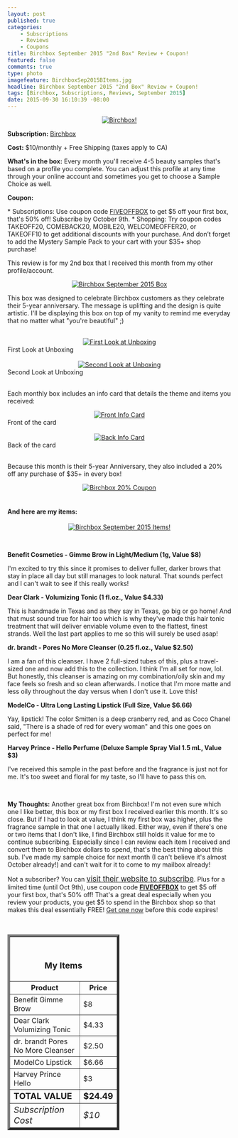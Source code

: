 ```yaml
---
layout: post
published: true
categories: 
    - Subscriptions
    - Reviews
    - Coupons
title: Birchbox September 2015 "2nd Box" Review + Coupon!
featured: false
comments: true
type: photo
imagefeature: BirchboxSep2015BItems.jpg
headline: Birchbox September 2015 "2nd Box" Review + Coupon!
tags: [Birchbox, Subscriptions, Reviews, September 2015]
date: 2015-09-30 16:10:39 -08:00
---
```


<center><a href="https://www.birchbox.com/invite/whatsupmailbox" target="_blank">
<img src="/images/BirchboxSep2015BPackage.jpg" border="0" style="border:none;max-width:100%;" alt="Birchbox!" />
</a></center>

<p><b>Subscription:</b> <a href="https://www.birchbox.com/invite/whatsupmailbox" target="_blank">Birchbox</a></p>
<p><b>Cost:</b> $10/monthly + Free Shipping (taxes apply to CA)</p>
<p><b>What's in the box:</b> Every month you'll receive 4-5 beauty samples that's based on a profile you complete. You can adjust this profile at any time through your online account and sometimes you get to choose a Sample Choice as well.</p>
<p><b>Coupon:</b></p>
* Subscriptions: Use coupon code <a href="https://www.birchbox.com/invite/whatsupmailbox" target="_blank">FIVEOFFBOX</a> to get $5 off your first box, that's 50% off! Subscribe by October 9th.
* Shopping: Try coupon codes TAKEOFF20, COMEBACK20, MOBILE20, WELCOMEOFFER20, or TAKEOFF10 to get additional discounts with your purchase. And don’t forget to add the Mystery Sample Pack to your cart with your $35+ shop purchase!

<br>

<p>This review is for my 2nd box that I received this month from my other profile/account.</p>

<center><a href="https://www.birchbox.com/invite/whatsupmailbox" target="_blank">
<img src="/images/BirchboxSep2015BBox.jpg" border="0" style="border:none;max-width:100%;" alt="Birchbox September 2015 Box" />
</a></center>

<p>This box was designed to celebrate Birchbox customers as they celebrate their 5-year anniversary. The message is uplifting and the design is quite artistic. I'll be displaying this box on top of my vanity to remind me everyday that no matter what "you're beautiful" ;)</p>
<br>

<center><a href="https://www.birchbox.com/invite/whatsupmailbox" target="_blank">
<img src="/images/BirchboxSep2015BOpenBox.jpg" border="0" style="border:none;max-width:100%;" alt="First Look at Unboxing" />
</a></center>
<figcaption>First Look at Unboxing</figcaption>
<br>

<center><a href="https://www.birchbox.com/invite/whatsupmailbox" target="_blank">
<img src="/images/BirchboxSep2015BOpenBox2.jpg" border="0" style="border:none;max-width:100%;" alt="Second Look at Unboxing" />
</a></center>
<figcaption>Second Look at Unboxing</figcaption>
<br>

<p>Each monthly box includes an info card that details the theme and items you received:</p>

<center><a href="https://www.birchbox.com/invite/whatsupmailbox" target="_blank">
<img src="/images/BirchboxSep2015Info.jpg" border="0" style="border:none;max-width:100%;" alt="Front Info Card" /></a></center>
<figcaption>Front of the card</figcaption>
<br>

<center><a href="https://www.birchbox.com/invite/whatsupmailbox" target="_blank">
<img src="/images/BirchboxSep2015BInfo2.jpg" border="0" style="border:none;max-width:100%;" alt="Back Info Card" /></a></center>
<figcaption>Back of the card</figcaption>
<br>

<p>Because this month is their 5-year Anniversary, they also included a 20% off any purchase of $35+ in every box!</p>
<center><a href="https://www.birchbox.com/invite/whatsupmailbox" target="_blank">
<img src="/images/BirchboxSep2015BCoupon.jpg" border="0" style="border:none;max-width:100%;" alt="Birchbox 20% Coupon" /></a></center>

<br>

<H4>And here are my items:</H4>

<p><center><a href="https://www.birchbox.com/invite/whatsupmailbox" target="_blank">
<img src="/images/BirchboxSep2015BItems.jpg" border="0" style="border:none;max-width:100%;" alt="Birchbox September 2015 Items!" /></a></center></p>
<br>

**Benefit Cosmetics - Gimme Brow in Light/Medium (1g, Value $8)**
<p>I'm excited to try this since it promises to deliver fuller, darker brows that stay in place all day but still manages to look natural. That sounds perfect and I can't wait to see if this really works!</p>

**Dear Clark - Volumizing Tonic (1 fl.oz., Value $4.33)**
<p>This is handmade in Texas and as they say in Texas, go big or go home! And that must sound true for hair too which is why they've made this hair tonic treatment that will deliver enviable volume even to the flattest, finest strands. Well the last part applies to me so this will surely be used asap!</p>

**dr. brandt - Pores No More Cleanser (0.25 fl.oz., Value $2.50)**
<p>I am a fan of this cleanser. I have 2 full-sized tubes of this, plus a travel-sized one and now add this to the collection. I think I'm all set for now, lol. But honestly, this cleanser is amazing on my combination/oily skin and my face feels so fresh and so clean afterwards. I notice that I'm more matte and less oily throughout the day versus when I don't use it. Love this!</p>

**ModelCo - Ultra Long Lasting Lipstick (Full Size, Value $6.66)**
<p>Yay, lipstick! The color Smitten is a deep cranberry red, and as Coco Chanel said, "There is a shade of red for every woman" and this one goes on perfect for me!</p>

**Harvey Prince - Hello Perfume (Deluxe Sample Spray Vial 1.5 mL, Value $3)**
<p>I've received this sample in the past before and the fragrance is just not for me. It's too sweet and floral for my taste, so I'll have to pass this on.</p>

<br>

<p><i class="icon-exclamation-sign"></i><b> My Thoughts:</b> Another great box from Birchbox! I'm not even sure which one I like better, this box or my first box I received earlier this month. It's so close. But if I had to look at value, I think my first box was higher, plus the fragrance sample in that one I actually liked. Either way, even if there's one or two items that I don't like, I find Birchbox still holds it value for me to continue subscribing. Especially since I can review each item I received and convert them to Birchbox dollars to spend, that's the best thing about this sub. I've made my sample choice for next month (I can't believe it's almost October already!) and can't wait for it to come to my mailbox already!</p>

<p>Not a subscriber? You can <a href="https://www.birchbox.com/invite/whatsupmailbox"><big>visit their website to subscribe</big></a>. Plus for a limited time (until Oct 9th), use coupon code <a href="https://www.birchbox.com/invite/whatsupmailbox" target="_blank"><b>FIVEOFFBOX</b></a> to get $5 off your first box, that's 50% off! That's a great deal especially when you review your products, you get $5 to spend in the Birchbox shop so that makes this deal essentially FREE! <a href="https://www.birchbox.com/invite/whatsupmailbox" target="_blank">Get one now</a> before this code expires!</p>
<br>

<TABLE  BORDER="5" style="width:50%">
   <TR>
      <TH COLSPAN="2">
         <H3><BR><center>My Items</center></H3>
      </TH>
   </TR>
      <TH>Product</TH>
      <TH>Price</TH>
  <TR>
      <TD>Benefit Gimme Brow</TD>
      <TD>$8</TD>
   </TR>
   <TR>
      <TD>Dear Clark Volumizing Tonic</TD>
      <TD>$4.33</TD>
   </TR>
    <TR>
      <TD>dr. brandt Pores No More Cleanser</TD>
      <TD>$2.50</TD>
   </TR>
    <TR>
      <TD>ModelCo Lipstick</TD>
      <TD>$6.66</TD>
   </TR>
    <TR>
      <TD>Harvey Prince Hello</TD>
      <TD>$3</TD>
   </TR>
   <TR>
      <TD><b><big>TOTAL VALUE</big></b></TD>
      <TD><b><big>$24.49</big></b></TD>
   </TR>
   <TR>
      <TD><i><big>Subscription Cost</big></i></TD>
      <TD><i><big>$10</big></i></TD>
   </TR>
</TABLE>
